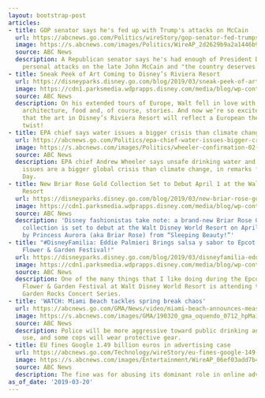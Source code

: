 ```yaml
---
layout: bootstrap-post
articles:
- title: GOP senator says he's fed up with Trump's attacks on McCain
  url: https://abcnews.go.com/Politics/wireStory/gop-senator-fed-trumps-attacks-mccain-61809599
  image: https://s.abcnews.com/images/Politics/WireAP_2d2629b9a2a1446b930b77b638fdd618_16x9_992.jpg
  source: ABC News
  description: A Republican senator says he's had enough of President Donald Trump's
    personal attacks on the late John McCain and "the country deserves better."
- title: Sneak Peek of Art Coming to Disney’s Riviera Resort
  url: https://disneyparks.disney.go.com/blog/2019/03/sneak-peek-of-art-coming-to-disneys-riviera-resort/
  image: https://cdn1.parksmedia.wdprapps.disney.com/media/blog/wp-content/uploads/2019/03/drra92834928374234fi.jpg
  source: ABC News
  description: On his extended tours of Europe, Walt fell in love with European art,
    architecture, food and, of course, stories. And now we’re so excited to share
    that the art in Disney’s Riviera Resort will reflect a European theme with a Disney
    twist!
- title: EPA chief says water issues a bigger crisis than climate change
  url: https://abcnews.go.com/Politics/epa-chief-water-issues-bigger-crisis-climate-change/story?id=61807512
  image: https://s.abcnews.com/images/Politics/wheeler-confirmation-02-gty-jc-190116_hpMain_16x9_992.jpg
  source: ABC News
  description: EPA chief Andrew Wheeler says unsafe drinking water and other water
    issues are a bigger global crisis than climate change, in remarks for World Water
    Day.
- title: New Briar Rose Gold Collection Set to Debut April 1 at the Walt Disney World
    Resort
  url: https://disneyparks.disney.go.com/blog/2019/03/new-briar-rose-gold-collection-set-to-debut-april-1-at-the-walt-disney-world-resort/
  image: https://cdn1.parksmedia.wdprapps.disney.com/media/blog/wp-content/uploads/2019/03/brg029384298734298347fi.jpg
  source: ABC News
  description: 'Disney fashionistas take note: a brand-new Briar Rose Gold merchandise
    collection is set to debut at the Walt Disney World Resort on April 1, inspired
    by Princess Aurora (aka Briar Rose) from “Sleeping Beauty!”'
- title: "#DisneyFamilia: Eddie Palmieri Brings salsa y sabor to Epcot International
    Flower & Garden Festival!"
  url: https://disneyparks.disney.go.com/blog/2019/03/disneyfamilia-eddie-palmieri-brings-salsa-y-sabor-to-epcot-international-flower-garden-festival/
  image: https://cdn1.parksmedia.wdprapps.disney.com/media/blog/wp-content/uploads/2019/03/oihfjkndjh329.jpg
  source: ABC News
  description: One of the many things that I like doing during the Epcot International
    Flower & Garden Festival at Walt Disney World Resort is attending the festival’s
    Garden Rocks Concert Series.
- title: 'WATCH: Miami Beach tackles spring break chaos'
  url: https://abcnews.go.com/GMA/News/video/miami-beach-announces-measures-amid-spring-break-chaos-61805415
  image: https://s.abcnews.com/images/GMA/190320_gma_oquendo_0712_hpMain_16x9_992.jpg
  source: ABC News
  description: Police will be more aggressive toward public drinking and marijuana
    use, and some cops will wear protective gear.
- title: EU fines Google 1.49 billion euros in advertising case
  url: https://abcnews.go.com/Technology/wireStory/eu-fines-google-149-billion-euros-advertising-case-61805845
  image: https://s.abcnews.com/images/Entertainment/WireAP_06ef03add7b443219bc35420e85214b3_16x9_992.jpg
  source: ABC News
  description: The fine was for abusing its dominant role in online advertising.
as_of_date: '2019-03-20'
---
```


